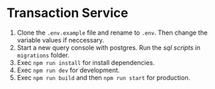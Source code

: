 # Transaction Service

1. Clone the `.env.example` file and rename to `.env`. Then change the variable values if neccessary.
2. Start a new query console with postgres. Run the _sql scripts_ in `migrations` folder.
3. Exec `npm run install` for install dependencies.
4. Exec `npm run dev` for development.
5. Exec `npm run build` and then `npm run start` for production.

